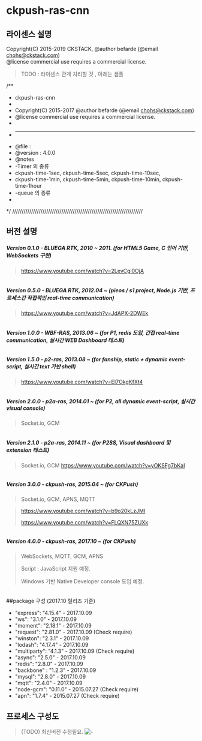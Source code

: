 # ckpush-ras-cnn

## 라이센스 설명 
Copyright(C) 2015-2019 CKSTACK, @author befarde (@email chohs@ckstack.com) <br>
@license commercial use requires a commercial license.<br>

>TODO : 라이센스 관계 처리할 것 , 아래는 샘플
>
/**
 * ckpush-ras-cnn
 * 
 * Copyright(C) 2015-2017 @author befarde (@email chohs@ckstack.com)
 * @license commercial use requires a commercial license.
 * 
 * -----------------------------------------------------------
 * @file :
 * @version : 4.0.0
 * @notes
 *  -Timer 의 종류 
 *    ckpush-time-1sec, ckpush-time-5sec, ckpush-time-10sec,
 *    ckpush-time-1min, ckpush-time-5min, ckpush-time-10min, ckpush-time-1hour
 *  -queue 의 종류
 *  
 */
/////////////////////////////////////////////////////////////////////


## 버전 설명
##### Version 0.1.0 - BLUEGA RTK, 2010 ~ 2011. (for HTML5 Game, C 언어 기반, WebSockets 구현)
> https://www.youtube.com/watch?v=2LevCgi0OjA
######

##### Version 0.5.0 - BLUEGA RTK, 2012.04 ~ (pieos / s1 project, Node.js 기반, 프로세스간 직접적인 real-time communication)
> https://www.youtube.com/watch?v=JdAPX-2DWEk
######


##### Version 1.0.0 - WBF-RAS, 2013.06 ~ (for P1, redis 도입, 간접 real-time communication, 실시간 WEB Dashboard 테스트)
######

##### Version 1.5.0 - p2-ras, 2013.08 ~ (for fanship, static + dynamic event-script, 실시간 text 가반 shell)
> https://www.youtube.com/watch?v=EI7OkgKfXt4
######

##### Version 2.0.0 - p2a-ras, 2014.01 ~ (for P2, all dynamic event-script, 실시간 visual console)
>Socket.io, GCM
######

##### Version 2.1.0 - p2a-ras, 2014.11 ~ (for P2SS, Visual dashboard 및 extension 테스트)
>Socket.io, GCM
> https://www.youtube.com/watch?v=yOKSFg7bKaI
######

##### Version 3.0.0 - ckpush-ras, 2015.04 ~ (for CKPush)
>Socket.io, GCM, APNS, MQTT 

> https://www.youtube.com/watch?v=b9o20kLzJMI 
>
> https://www.youtube.com/watch?v=FLQXN75ZUXk
######

##### Version 4.0.0 - ckpush-ras, 2017.10 ~ (for CKPush)
>WebSockets, MQTT, GCM, APNS
>
>Script : JavaScript 지원 예정.
>
>Windows 기반 Native Developer console 도입 예정.
>
######


##package 구성 (2017.10 릴리즈 기준)
*    "express":     "4.15.4" - 2017.10.09
*    "ws":          "3.1.0"  - 2017.10.09
*    "moment":      "2.18.1" - 2017.10.09
*    "request":     "2.81.0" - 2017.10.09 (Check require)
*    "winston":     "2.3.1"  - 2017.10.09
*    "lodash":      "4.17.4" - 2017.10.09
*    "multiparty":  "4.1.3"  - 2017.10.09 (Check require)
*    "async":       "2.5.0"  - 2017.10.09
*    "redis":       "2.8.0"  - 2017.10.09
*    "backbone" :   "1.2.3"  - 2017.10.09
*    "mysql":       "2.8.0"  - 2017.10.09
*    "mqtt":        "2.4.0"  - 2017.10.09
*    "node-gcm":    "0.11.0" - 2015.07.27 (Check require)
*    "apn":         "1.7.4"  - 2015.07.27 (Check require)


## 프로세스 구성도
>(TODO) 최신버전 수정필요.
![-](https://cloud.githubusercontent.com/assets/2630374/9158615/15937eda-3f55-11e5-959b-40111ab5301e.png)






